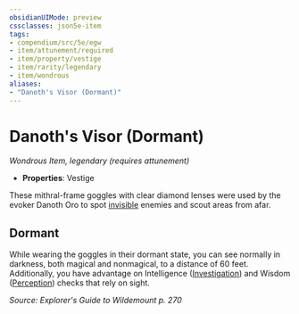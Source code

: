 ```yaml
---
obsidianUIMode: preview
cssclasses: json5e-item
tags:
- compendium/src/5e/egw
- item/attunement/required
- item/property/vestige
- item/rarity/legendary
- item/wondrous
aliases: 
- "Danoth's Visor (Dormant)"
---
```

# Danoth's Visor (Dormant)
*Wondrous Item, legendary (requires attunement)*  

- **Properties**: Vestige

These mithral-frame goggles with clear diamond lenses were used by the evoker Danoth Oro to spot [invisible](/compendium/rules/conditions.md#invisible) enemies and scout areas from afar.

## Dormant

While wearing the goggles in their dormant state, you can see normally in darkness, both magical and nonmagical, to a distance of 60 feet. Additionally, you have advantage on Intelligence ([Investigation](/compendium/rules/skills.md#Investigation)) and Wisdom ([Perception](/compendium/rules/skills.md#Perception)) checks that rely on sight.

*Source: Explorer's Guide to Wildemount p. 270*